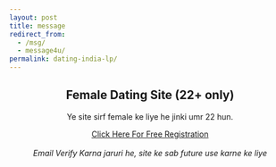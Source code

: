 ```yaml
---
layout: post
title: message
redirect_from:
  - /msg/
  - message4u/
permalink: dating-india-lp/
---
```


<center>
<div class="jumbotron">
  <h2>Female Dating Site (22+ only)</h2>
 <p> Ye site sirf female ke liye he jinki umr 22 hun. <br/>

 <section class="main col col-lg-2 visible-xs">
  <a class="btn btn-primary btn-lg" href="http://nbeatrk.com/mt/y224x2c484s233t224q2u234/" role="button" rel="nofollow"> Click Here For Free Registration </a><br/>
  
<section class="main col col-lg-2 visible-lg">
<a class="btn btn-primary btn-lg" href="http://cldlr.com/?a=29307&c=90125&s1=" role="button" rel="nofollow"> </a><br/>
</section>
    <i>Email Verify Karna jaruri he, site ke sab future use karne ke liye</i><br/>
    
</p>
 </center>
</div>
